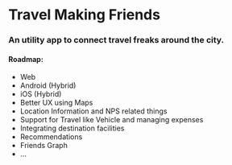 # Travel Making Friends

### An utility app to connect travel freaks around the city.

#### Roadmap:
- Web
- Android (Hybrid)
- iOS (Hybrid)
- Better UX using Maps
- Location Information and NPS related things
- Support for Travel like Vehicle and managing expenses
- Integrating destination facilities
- Recommendations
- Friends Graph
- ...
